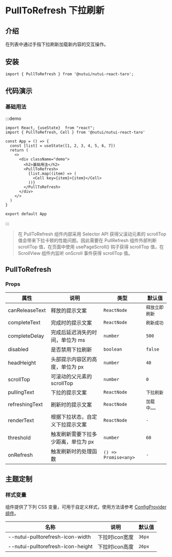 # PullToRefresh 下拉刷新

## 介绍

在列表中通过手指下拉刷新加载新内容的交互操作。

## 安装

```tsx
import { PullToRefresh } from '@nutui/nutui-react-taro';
```

## 代码演示

### 基础用法

:::demo

```tsx
import React, {useState}  from "react";
import { PullToRefresh, Cell } from '@nutui/nutui-react-taro'

const App = () => {
  const [list] = useState([1, 2, 3, 4, 5, 6, 7])
  return (
    <>
      <div className="demo">
        <h2>基础用法</h2>
        <PullToRefresh>
          {list.map((item) => (
            <Cell key={item}>{item}</Cell>
          ))}
        </PullToRefresh>
      </div>
    </>
  )
}

export default App
```

:::

> 在 PullToRefresh 组件内部采用 Selector API 获得父滚动元素的 scrollTop 值会带来下拉卡顿的性能问题。因此需要在 PullRefresh 组件外部判断 scrollTop 值，在页面中使用 usePageScroll() 钩子获得 scrollTop 值，在 ScrollView 组件内监听 onScroll 事件获得 scrollTop 值。

## PullToRefresh

### Props

| 属性 | 说明 | 类型 | 默认值 |
| --- | --- | --- | --- |
| canReleaseText | 释放的提示文案 | `ReactNode` | `释放立即刷新` |
| completeText | 完成时的提示文案 | `ReactNode` | `刷新成功` |
| completeDelay | 完成后延迟消失的时间，单位为 ms | `number` | `500` |
| disabled | 是否禁用下拉刷新 | `boolean` | `false` |
| headHeight | 头部提示内容区的高度，单位为 px | `number` | `40` |
| scrollTop | 可滚动的父元素的 scrollTop | `number` | `0` |
| pullingText | 下拉的提示文案 | `ReactNode` | `下拉刷新` |
| refreshingText | 刷新时的提示文案 | `ReactNode` | `加载中……` |
| renderText | 根据下拉状态，自定义下拉提示文案 | `ReactNode` | `-` |
| threshold | 触发刷新需要下拉多少距离，单位为 px | `number` | `60` |
| onRefresh | 触发刷新时的处理函数 | `() => Promise<any>` | `-` |

## 主题定制

### 样式变量

组件提供了下列 CSS 变量，可用于自定义样式，使用方法请参考 [ConfigProvider 组件](#/zh-CN/component/configprovider)。

| 名称 | 说明 | 默认值 |
| --- | --- | --- |
| \--nutui-pulltorefresh-icon-width | 下拉时icon宽度 | `36px` |
| \--nutui-pulltorefresh-icon-height | 下拉时icon高度 | `26px` |